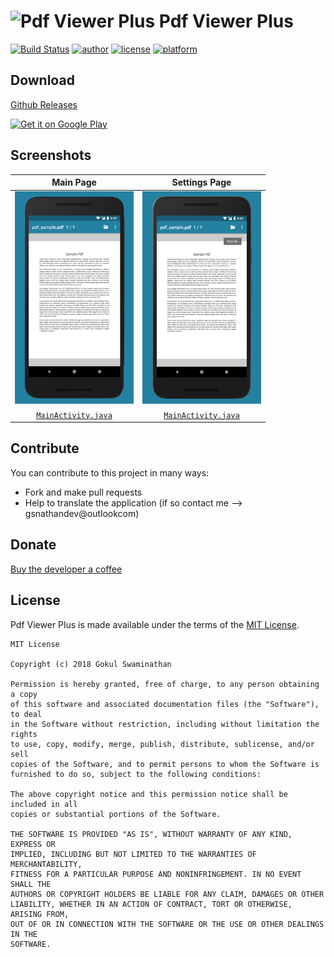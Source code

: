 # ![Pdf Viewer Plus](https://github.com/JavaCafe01/PdfViewer/blob/master/app/src/main/res/mipmap-mdpi/ic_launcher.png "Pdf Viewer Unlimited") Pdf Viewer Plus 

[//]: # (Shields)

[![Build Status](https://travis-ci.com/JavaCafe01/PdfViewer.svg?branch=master)](https://travis-ci.com/JavaCafe01/PdfViewer)
[![author](https://img.shields.io/badge/author-Gokul%20Swaminathan-lightgrey.svg?style=flat-square)](https://github.com/JavaCafe01)
[![license](https://img.shields.io/badge/license-MIT-blue.svg?style=flat-square)](https://github.com/JavaCafe01/PdfViewer/blob/master/LICENSE) [![platform](https://img.shields.io/badge/platform-Android-green.svg?style=flat-square)](https://www.android.com/)


## Download

[Github Releases](https://github.com/JavaCafe01/PdfViewer/releases)

<a href="https://play.google.com/store/apps/details?id=com.gsnathan.pdfviewer">
    <img alt="Get it on Google Play"
        height="80"
        src="https://play.google.com/intl/en_us/badges/images/generic/en_badge_web_generic.png" />
</a>


## Screenshots

| Main Page | Settings Page |
|:-:|:-:|
| <img src ="./images/mainpage.png" width="190" height="340"/> | <img src ="./images/mainpage2.png" width="190" height="340"/> |
| [`MainActivity.java`](https://github.com/JavaCafe01/PdfViewer/blob/master/app/src/main/java/com/gsnathan/pdfviewer/MainActivity.java) |  [`MainActivity.java`](https://github.com/JavaCafe01/PdfViewer/blob/master/app/src/main/java/com/gsnathan/pdfviewer/MainActivity.java)  | 


## Contribute

You can contribute to this project in many ways:
* Fork and make pull requests
* Help to translate the application (if so contact me --> gsnathandev@outlookcom)

## Donate

[Buy the developer a coffee](https://www.paypal.me/gsnathan)

## License

Pdf Viewer Plus is made available under the terms of the [MIT License](https://opensource.org/licenses/MIT).
```
MIT License

Copyright (c) 2018 Gokul Swaminathan

Permission is hereby granted, free of charge, to any person obtaining a copy
of this software and associated documentation files (the "Software"), to deal
in the Software without restriction, including without limitation the rights
to use, copy, modify, merge, publish, distribute, sublicense, and/or sell
copies of the Software, and to permit persons to whom the Software is
furnished to do so, subject to the following conditions:

The above copyright notice and this permission notice shall be included in all
copies or substantial portions of the Software.

THE SOFTWARE IS PROVIDED "AS IS", WITHOUT WARRANTY OF ANY KIND, EXPRESS OR
IMPLIED, INCLUDING BUT NOT LIMITED TO THE WARRANTIES OF MERCHANTABILITY,
FITNESS FOR A PARTICULAR PURPOSE AND NONINFRINGEMENT. IN NO EVENT SHALL THE
AUTHORS OR COPYRIGHT HOLDERS BE LIABLE FOR ANY CLAIM, DAMAGES OR OTHER
LIABILITY, WHETHER IN AN ACTION OF CONTRACT, TORT OR OTHERWISE, ARISING FROM,
OUT OF OR IN CONNECTION WITH THE SOFTWARE OR THE USE OR OTHER DEALINGS IN THE
SOFTWARE.
```


